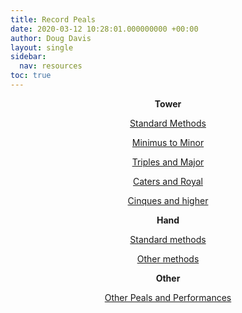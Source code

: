 ```yaml
---
title: Record Peals
date: 2020-03-12 10:28:01.000000000 +00:00
author: Doug Davis
layout: single
sidebar:
  nav: resources
toc: true
---
```

<p style="text-align: center;">
  <strong>Tower</strong>
</p>

<p style="text-align: center;">
  <a href="/resources/peal-records/tower-standard/">Standard Methods</a>
</p>

<p style="text-align: center;">
  <a href="/resources/peal-records/tower-456/">Minimus to Minor</a>
</p>

<p style="text-align: center;">
  <a href="/resources/peal-records/tower-78/">Triples and Major</a>
</p>

<p style="text-align: center;">
  <a href="/resources/peal-records/tower-910/">Caters and Royal</a>
</p>

<p style="text-align: center;">
  <a href="/resources/peal-records/tower-11plus/">Cinques and higher</a>
</p>

<p style="text-align: center;">
  <strong>Hand</strong>
</p>

<p style="text-align: center;">
  <a href="/resources/peal-records/hand-standard/">Standard methods</a>
</p>

<p style="text-align: center;">
  <a href="/resources/peal-records/hand-other/">Other methods</a>
</p>

<p style="text-align: center;">
  <strong>Other</strong>
</p>

<p style="text-align: center;">
  <a href="/resources/peal-records/other/">Other Peals and Performances</a>
</p>
